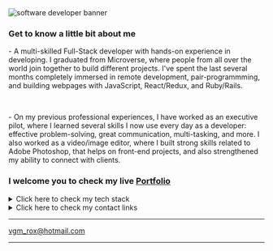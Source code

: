 <img src="assets/gif/banner.gif" alt="software developer banner">

<h3>Get to know a little bit about me</h3>
<p>- A multi-skilled Full-Stack developer with hands-on experience in developing. I graduated from Microverse, where people from all over the world join together to build different projects. I've spent the last several months completely immersed in remote development, pair-programmming, and building webpages with JavaScript, React/Redux, and Ruby/Rails.</p>

<br>

<p>- On my previous professional experiences, I have worked as an executive pilot, where I learned several skills I now use every day as a developer: effective problem-solving, great communication, multi-tasking, and more. I also worked as a video/image editor, where I built strong skills related to Adobe Photoshop, that helps on front-end projects, and also strengthened my ability to connect with clients.

<br>

<h3>I welcome you to check my live <a href="https://vitorguedesmadeira.netlify.app/" alt="portfolio-link">Portfolio</a></h3>

<details>
  <summary>Click here to check my tech stack</summary>
  <br>
    <p>- Front-End: JavaScript | React | Redux | jQuery | HTML5 | CSS3 | SASS | Bootstrap | TailwindCSS | Adobe Photoshop | Canva</p>
    <p>- Back-End: Ruby | Rails | SQL</p>
    <p>- Tools & Methods: Git | GitHub | Netlify | Render | Mobile/Responsive Development | RSpec | Capybara | TDD | Chrome Dev Tools</p>
    <p>- Professional: Remote Pair-Programming | Teamwork | Mentoring | Project Management</p>
    <p>- Product management: UI design | UX Design | Prototyping | Wireframing</p>
</details>


<details>
  <summary>Click here to check my contact links</summary>
  <br>
    <p>- GitHub: <a href="https://github.com/VitorGuedesMadeira" alt="github">VitorGuedesMadeira</a></p>
    <p>- Linkedin: <a href="https://www.linkedin.com/in/vitor-guedes-madeira" alt="linkedin">Vitor Guedes Madeira</a></p>
    <p>- Instagram: <a href="https://www.instagram.com/vitorguedesmadeira" alt="instagram">@vitorguedesmadeira</a></p>
    <p>- Medium: <a href="https://medium.com/@vitorguedesmadeira/you-teach-you-learn-6f5ac50aae65" alt="medium">@vitorguedesmadeira</a></p>
</details>

<hr>
<p>
  <a href="vgm_rox@hotmail.com" alt="email">vgm_rox@hotmail.com</a>
</p>
<hr>



